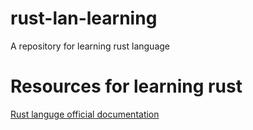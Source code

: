 # rust-lan-learning
A repository for learning rust language
# Resources for learning rust
[Rust languge official documentation](https://doc.rust-lang.org/book/title-page.html)
